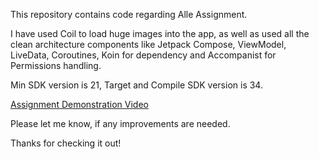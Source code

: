 This repository contains code regarding Alle Assignment.

I have used Coil to load huge images into the app, as well as used all the clean architecture components like Jetpack Compose, ViewModel, LiveData, Coroutines, Koin for dependency and Accompanist for Permissions handling.

Min SDK version is 21, Target and Compile SDK version is 34.

[Assignment Demonstration Video](https://drive.google.com/file/d/1IMuV0dFy0mubGuuroRYPpX3qza2_Rp70/view?usp=sharing "Link")

Please let me know, if any improvements are needed.

Thanks for checking it out!
